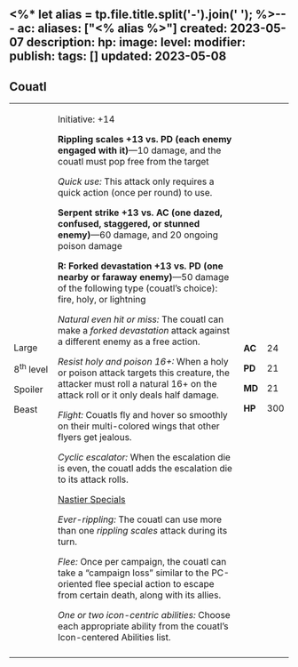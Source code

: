 <%* let alias = tp.file.title.split('-').join(' '); %>---
ac: 
aliases: ["<% alias %>"]
created: 2023-05-07
description: 
hp: 
image: 
level: 
modifier: 
publish: 
tags: []
updated: 2023-05-08
---

## Couatl

<table>
<colgroup>
<col style="width: 16%" />
<col style="width: 71%" />
<col style="width: 5%" />
<col style="width: 6%" />
</colgroup>
<tbody>
<tr class="odd">
<td><p>Large</p>
<p>8<sup>th</sup> level</p>
<p>Spoiler</p>
<p>Beast</p></td>
<td><p>Initiative: +14</p>
<p><strong>Rippling scales +13 vs. PD (each enemy engaged with
it)</strong>—10 damage, and the couatl must pop free from the target</p>
<p><em>Quick use:</em> This attack only requires a quick action (once
per round) to use.</p>
<p><strong>Serpent strike +13 vs. AC (one dazed, confused, staggered, or
stunned enemy)</strong>—60 damage, and 20 ongoing poison damage</p>
<p><strong>R: Forked devastation +13 vs. PD (one nearby or faraway
enemy)</strong>—50 damage of the following type (couatl’s choice): fire,
holy, or lightning</p>
<p><em>Natural even hit or miss:</em> The couatl can make a <em>forked
devastation</em> attack against a different enemy as a free action.</p>
<p><em>Resist holy and poison 16+:</em> When a holy or poison attack
targets this creature, the attacker must roll a natural 16+ on the
attack roll or it only deals half damage.</p>
<p><em>Flight:</em> Couatls fly and hover so smoothly on their
multi-colored wings that other flyers get jealous.</p>
<p><em>Cyclic escalator:</em> When the escalation die is even, the
couatl adds the escalation die to its attack rolls.</p>
<p><u>Nastier Specials</u></p>
<p><em>Ever-rippling:</em> The couatl can use more than one <em>rippling
scales</em> attack during its turn.</p>
<p><em>Flee:</em> Once per campaign, the couatl can take a “campaign
loss” similar to the PC-oriented flee special action to escape from
certain death, along with its allies.</p>
<p><em>One or two icon-centric abilities:</em> Choose each appropriate
ability from the couatl’s Icon-centered Abilities list.</p></td>
<td><p><strong>AC</strong></p>
<p><strong>PD</strong></p>
<p><strong>MD</strong></p>
<p><strong>HP</strong></p></td>
<td><p>24</p>
<p>21</p>
<p>21</p>
<p>300</p></td>
</tr>
<tr class="even">
<td></td>
<td></td>
<td></td>
<td></td>
</tr>
</tbody>
</table>
